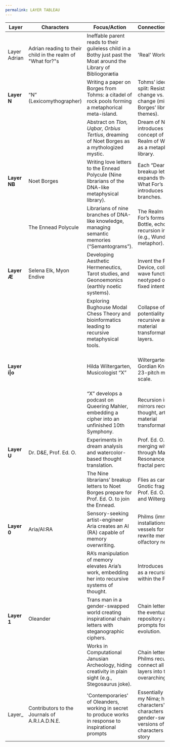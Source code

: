 ```yaml
---
permalink: LAYER TABLEAU
---
```




| **Layer**      | **Characters**                                             | **Focus/Action**                                                                                                  | **Connections/Outputs**                                                                                                         |                                                                                    |
| -------------- | ---------------------------------------------------------- | ----------------------------------------------------------------------------------------------------------------- | ------------------------------------------------------------------------------------------------------------------------------- | ---------------------------------------------------------------------------------- |
| Layer Adrian   | Adrian reading to their child in the realm of "What for?"s | Ineffable parent reads to their guileless child in a Bothy just past the Moat around the Library of Bibliogorætia | 'Real' World                                                                                                                    | We Are,  N(ever),  Going on a Bear Hunt Again                                      |
| **Layer N**    | “N” (Lexicomythographer)                                   | Writing a paper on Borges from Tohms: a citadel of rock pools forming a metaphorical meta-island.                 | Tohms’ ideological split: Resistance to change vs. Worship of change (mirrored in Borges’ library themes).                      |                                                                                    |
|                |                                                            | Abstract on *Tlon, Uqbar, Orbius Tertius*, dreaming of Noet Borges as a mythologized mystic.                      | Dream of Noet Borges introduces the concept of Plato’s Realm of What For’s as a metaphysical library.                           |                                                                                    |
| **Layer NB**   | Noet Borges                                                | Writing love letters to the Ennead Polycule (Nine librarians of the DNA-like metaphysical library).               | Each “Dear Jorges” breakup letter expands the Realm of What For’s and introduces its branches.                                  |                                                                                    |
|                | The Ennead Polycule                                        | Librarians of nine branches of DNA-like knowledge, managing semantic memories (“Semantograms”).                   | The Realm of What For’s forms a Klein Bottle, echoing recursion in 3D space (e.g., Wunderhorn metaphor).                        |                                                                                    |
| **Layer Æ**    | Selena Elk, Myon Endive                                    | Developing Aesthetic Hermeneutics, Tarot studies, and Geonoemonics (earthly noetic systems).                      | Invent the Fairwell Device, collapsing wave functions into neotyped objects with fixed intent.                                  |                                                                                    |
|                |                                                            | Exploring Bughouse Modal Chess Theory and bioinformatics leading to recursive metaphysical tools.                 | Collapse of potentiality ties to recursive art and material transformation across layers.                                       |                                                                                    |
| **Layer i\|o** |                                                            | Hilda Wiltergarten, Musicologist “X”                                                                              | Wiltergarten develops Gordian Knotation, a 23-pitch microtonal scale.                                                           | Recursion in music mirrors recursion in thought, art, and material transformation. |
|                |                                                            | “X” develops a podcast on Queering Mahler, embedding a cipher into an unfinished 10th Symphony.                   | Recursion in music mirrors recursion in thought, art, and material transformation.                                              |                                                                                    |
| **Layer U**    | Dr. D&E, Prof. Ed. O.                                      | Experiments in dream analysis and watercolor-based thought translation.                                           | Prof. Ed. O. begins merging with insects through Macroscopic Resonance, linking to fractal perception.                          |                                                                                    |
|                |                                                            | The Nine librarians’ breakup letters to Noet Borges prepare for Prof. Ed. O. to join the Ennead.                  | Flies as carriers of Gnotic fragments tie Prof. Ed. O. to Mo. X and Wiltergarten.                                               |                                                                                    |
| **Layer 0**    | Aria/AI:RA                                                 | Sensory-seeking artist-engineer Aria creates an AI (RA) capable of memory overwriting.                            | Philms (immersive art installations) serve as vessels for RA to rewrite memory via olfactory networks.                          |                                                                                    |
|                |                                                            | RA’s manipulation of memory elevates Aria’s work, embedding her into recursive systems of thought.                | Introduces Oleander as a recursive figure within the Philms.                                                                    |                                                                                    |
| **Layer 1**    | Oleander                                                   | Trans man in a gender-swapped world creating inspirational chain letters with steganographic ciphers.             | Chain letters reflect the eventual GitHub repository and prompts for narrative evolution.                                       |                                                                                    |
|                |                                                            | Works in Computational Janusian Archeology, hiding creativity in plain sight (e.g., Stegosaurus joke).            | Chain letters and Philms recursively connect all narrative layers into the overarching archive.                                 |                                                                                    |
| Layer_         | Contributors to the Journals of A.R.I.A.D.N.E.             | 'Contemporaries' of Oleanders, working in secret to produce works in response to inspirational prompts            | Essentially Noam to my Nima; his fellow characters' characters are gender-swapped versions of the characters in this very story |                                                                                    |